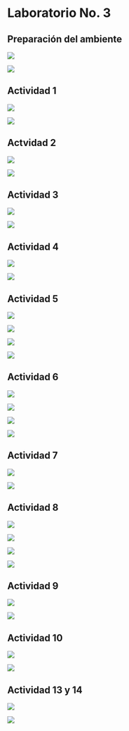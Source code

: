 # Laboratorio No. 3

## Preparación del ambiente

![](https://github.com/mvrcentes/Construction_de_compiladores/blob/Lab-3/lab-3/Entregables/images/docker-build.png)

![](https://github.com/mvrcentes/Construction_de_compiladores/blob/Lab-3/lab-3/Entregables/images/docker.png)


## Actividad 1

![](https://github.com/mvrcentes/Construction_de_compiladores/blob/Lab-3/lab-3/Entregables/images/actividad-1.png)

![](https://github.com/mvrcentes/Construction_de_compiladores/blob/Lab-3/lab-3/Entregables/images/actividad-1_1.png)

## Actvidad 2 

![](https://github.com/mvrcentes/Construction_de_compiladores/blob/Lab-3/lab-3/Entregables/images/actividad-2.png)

![](https://github.com/mvrcentes/Construction_de_compiladores/blob/Lab-3/lab-3/Entregables/images/actividad-2_1.png)

## Actividad 3

![](https://github.com/mvrcentes/Construction_de_compiladores/blob/Lab-3/lab-3/Entregables/images/actividad-3.png)

![](https://github.com/mvrcentes/Construction_de_compiladores/blob/Lab-3/lab-3/Entregables/images/actividad-3_1.png)


## Actividad 4

![](https://github.com/mvrcentes/Construction_de_compiladores/blob/Lab-3/lab-3/Entregables/images/actividad-4.png)

![](https://github.com/mvrcentes/Construction_de_compiladores/blob/Lab-3/lab-3/Entregables/images/actividad-4_1.png)


## Actividad 5

![](https://github.com/mvrcentes/Construction_de_compiladores/blob/Lab-3/lab-3/Entregables/images/actividad-5.png)

![](https://github.com/mvrcentes/Construction_de_compiladores/blob/Lab-3/lab-3/Entregables/images/actividad-5_1.png)

![](https://github.com/mvrcentes/Construction_de_compiladores/blob/Lab-3/lab-3/Entregables/images/actividad-5_2.png)

![](https://github.com/mvrcentes/Construction_de_compiladores/blob/Lab-3/lab-3/Entregables/images/actividad-5_2_1.png)

## Actividad 6

![](https://github.com/mvrcentes/Construction_de_compiladores/blob/Lab-3/lab-3/Entregables/images/actividad-6.png)

![](https://github.com/mvrcentes/Construction_de_compiladores/blob/Lab-3/lab-3/Entregables/images/actividad-6_1.png)

![](https://github.com/mvrcentes/Construction_de_compiladores/blob/Lab-3/lab-3/Entregables/images/actividad-6_2.png)

![](https://github.com/mvrcentes/Construction_de_compiladores/blob/Lab-3/lab-3/Entregables/images/actividad-6_2_1.png)

## Actividad 7

![](https://github.com/mvrcentes/Construction_de_compiladores/blob/Lab-3/lab-3/Entregables/images/actividad-7.png)

![](https://github.com/mvrcentes/Construction_de_compiladores/blob/Lab-3/lab-3/Entregables/images/actividad-7_1.png)

## Actividad 8

![](https://github.com/mvrcentes/Construction_de_compiladores/blob/Lab-3/lab-3/Entregables/images/actividad-8.png)

![](https://github.com/mvrcentes/Construction_de_compiladores/blob/Lab-3/lab-3/Entregables/images/actividad-8_1.png)

![](https://github.com/mvrcentes/Construction_de_compiladores/blob/Lab-3/lab-3/Entregables/images/actividad-8_2.png)

![](https://github.com/mvrcentes/Construction_de_compiladores/blob/Lab-3/lab-3/Entregables/images/actividad-8_2_1.png)

## Actividad 9

![](https://github.com/mvrcentes/Construction_de_compiladores/blob/Lab-3/lab-3/Entregables/images/actividad-9.png)

![](https://github.com/mvrcentes/Construction_de_compiladores/blob/Lab-3/lab-3/Entregables/images/actividad-9_1.png)

## Actividad 10

![](https://github.com/mvrcentes/Construction_de_compiladores/blob/Lab-3/lab-3/Entregables/images/actividad-10.png)

![](https://github.com/mvrcentes/Construction_de_compiladores/blob/Lab-3/lab-3/Entregables/images/actividad-10_1.png)

## Actividad 13 y 14

![](https://github.com/mvrcentes/Construction_de_compiladores/blob/Lab-3/lab-3/Entregables/images/actividad-13-14.png)

![](https://github.com/mvrcentes/Construction_de_compiladores/blob/Lab-3/lab-3/Entregables/images/actividad-13-14_1.png)